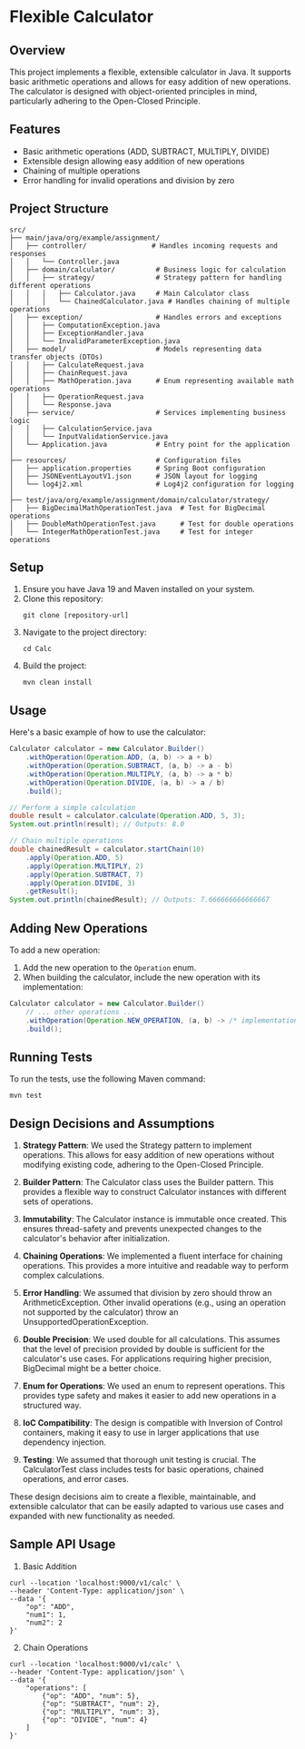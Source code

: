 # Flexible Calculator

## Overview
This project implements a flexible, extensible calculator in Java. It supports basic arithmetic operations and allows for easy addition of new operations. The calculator is designed with object-oriented principles in mind, particularly adhering to the Open-Closed Principle.

## Features
- Basic arithmetic operations (ADD, SUBTRACT, MULTIPLY, DIVIDE)
- Extensible design allowing easy addition of new operations
- Chaining of multiple operations
- Error handling for invalid operations and division by zero

## Project Structure
```
src/
├── main/java/org/example/assignment/
│   ├── controller/                # Handles incoming requests and responses
│   │   └── Controller.java
│   ├── domain/calculator/          # Business logic for calculation
│   │   ├── strategy/               # Strategy pattern for handling different operations
│   │   │   ├── Calculator.java     # Main Calculator class
│   │   │   └── ChainedCalculator.java # Handles chaining of multiple operations
│   ├── exception/                  # Handles errors and exceptions
│   │   ├── ComputationException.java
│   │   ├── ExceptionHandler.java
│   │   └── InvalidParameterException.java
│   ├── model/                      # Models representing data transfer objects (DTOs)
│   │   ├── CalculateRequest.java
│   │   ├── ChainRequest.java
│   │   ├── MathOperation.java      # Enum representing available math operations
│   │   ├── OperationRequest.java
│   │   └── Response.java
│   ├── service/                    # Services implementing business logic
│   │   ├── CalculationService.java
│   │   └── InputValidationService.java
│   └── Application.java            # Entry point for the application
│
├── resources/                      # Configuration files
│   ├── application.properties      # Spring Boot configuration
│   ├── JSONEventLayoutV1.json      # JSON layout for logging
│   └── log4j2.xml                  # Log4j2 configuration for logging
│
├── test/java/org/example/assignment/domain/calculator/strategy/
│   ├── BigDecimalMathOperationTest.java  # Test for BigDecimal operations
│   ├── DoubleMathOperationTest.java      # Test for double operations
│   └── IntegerMathOperationTest.java     # Test for integer operations

```

## Setup
1. Ensure you have Java 19 and Maven installed on your system.
2. Clone this repository:
   ```
   git clone [repository-url]
   ```
3. Navigate to the project directory:
   ```
   cd Calc
   ```
4. Build the project:
   ```
   mvn clean install
   ```

## Usage
Here's a basic example of how to use the calculator:

```java
Calculator calculator = new Calculator.Builder()
    .withOperation(Operation.ADD, (a, b) -> a + b)
    .withOperation(Operation.SUBTRACT, (a, b) -> a - b)
    .withOperation(Operation.MULTIPLY, (a, b) -> a * b)
    .withOperation(Operation.DIVIDE, (a, b) -> a / b)
    .build();

// Perform a simple calculation
double result = calculator.calculate(Operation.ADD, 5, 3);
System.out.println(result); // Outputs: 8.0

// Chain multiple operations
double chainedResult = calculator.startChain(10)
    .apply(Operation.ADD, 5)
    .apply(Operation.MULTIPLY, 2)
    .apply(Operation.SUBTRACT, 7)
    .apply(Operation.DIVIDE, 3)
    .getResult();
System.out.println(chainedResult); // Outputs: 7.666666666666667
```

## Adding New Operations
To add a new operation:

1. Add the new operation to the `Operation` enum.
2. When building the calculator, include the new operation with its implementation:

```java
Calculator calculator = new Calculator.Builder()
    // ... other operations ...
    .withOperation(Operation.NEW_OPERATION, (a, b) -> /* implementation */)
    .build();
```

## Running Tests
To run the tests, use the following Maven command:
```
mvn test
```

## Design Decisions and Assumptions

1. **Strategy Pattern**: We used the Strategy pattern to implement operations. This allows for easy addition of new operations without modifying existing code, adhering to the Open-Closed Principle.

2. **Builder Pattern**: The Calculator class uses the Builder pattern. This provides a flexible way to construct Calculator instances with different sets of operations.

3. **Immutability**: The Calculator instance is immutable once created. This ensures thread-safety and prevents unexpected changes to the calculator's behavior after initialization.

4. **Chaining Operations**: We implemented a fluent interface for chaining operations. This provides a more intuitive and readable way to perform complex calculations.

5. **Error Handling**: We assumed that division by zero should throw an ArithmeticException. Other invalid operations (e.g., using an operation not supported by the calculator) throw an UnsupportedOperationException.

6. **Double Precision**: We used double for all calculations. This assumes that the level of precision provided by double is sufficient for the calculator's use cases. For applications requiring higher precision, BigDecimal might be a better choice.

7. **Enum for Operations**: We used an enum to represent operations. This provides type safety and makes it easier to add new operations in a structured way.

8. **IoC Compatibility**: The design is compatible with Inversion of Control containers, making it easy to use in larger applications that use dependency injection.

9. **Testing**: We assumed that thorough unit testing is crucial. The CalculatorTest class includes tests for basic operations, chained operations, and error cases.

These design decisions aim to create a flexible, maintainable, and extensible calculator that can be easily adapted to various use cases and expanded with new functionality as needed.


## Sample API Usage

1. Basic Addition

```
curl --location 'localhost:9000/v1/calc' \
--header 'Content-Type: application/json' \
--data '{
    "op": "ADD",
    "num1": 1,
    "num2": 2
}'

```
2. Chain Operations

```
curl --location 'localhost:9000/v1/calc' \
--header 'Content-Type: application/json' \
--data '{
    "operations": [
        {"op": "ADD", "num": 5},
        {"op": "SUBTRACT", "num": 2},
        {"op": "MULTIPLY", "num": 3},
        {"op": "DIVIDE", "num": 4}
    ]
}'


```